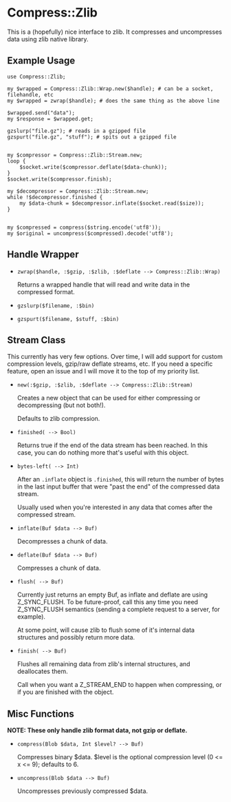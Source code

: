 # Compress::Zlib

This is a (hopefully) nice interface to zlib. It compresses and uncompresses
data using zlib native library.

## Example Usage ##

```Perl6
use Compress::Zlib;

my $wrapped = Compress::Zlib::Wrap.new($handle); # can be a socket, filehandle, etc
my $wrapped = zwrap($handle); # does the same thing as the above line

$wrapped.send("data");
my $response = $wrapped.get;

gzslurp("file.gz"); # reads in a gzipped file
gzspurt("file.gz", "stuff"); # spits out a gzipped file


my $compressor = Compress::Zlib::Stream.new;
loop {
    $socket.write($compressor.deflate($data-chunk));
}
$socket.write($compressor.finish);

my $decompressor = Compress::Zlib::Stream.new;
while !$decompressor.finished {
    my $data-chunk = $decompressor.inflate($socket.read($size));
}


my $compressed = compress($string.encode('utf8'));
my $original = uncompress($compressed).decode('utf8');
```

## Handle Wrapper ##

 -  `zwrap($handle, :$gzip, :$zlib, :$deflate --> Compress::Zlib::Wrap)`

    Returns a wrapped handle that will read and write data in the compressed format.

 -  `gzslurp($filename, :$bin)`

 -  `gzspurt($filename, $stuff, :$bin)`

## Stream Class ##

This currently has very few options. Over time, I will add support for custom
compression levels, gzip/raw deflate streams, etc. If you need a specific feature,
open an issue and I will move it to the top of my priority list.

 -  `new(:$gzip, :$zlib, :$deflate --> Compress::Zlib::Stream)`

    Creates a new object that can be used for either compressing or decompressing
    (but not both!).

    Defaults to zlib compression.

 -  `finished( --> Bool)`

    Returns true if the end of the data stream has been reached. In this case,
    you can do nothing more that's useful with this object.

 -  `bytes-left( --> Int)`

    After an `.inflate` object is `.finished`, this will return the number of bytes in the last
    input buffer that were "past the end" of the compressed data stream.

    Usually used when you're interested in any data that comes after the compressed stream.

 -  `inflate(Buf $data --> Buf)`

    Decompresses a chunk of data.

 -  `deflate(Buf $data --> Buf)`

    Compresses a chunk of data.

 -  `flush( --> Buf)`

    Currently just returns an empty Buf, as inflate and deflate are using Z_SYNC_FLUSH.
    To be future-proof, call this any time you need Z_SYNC_FLUSH semantics (sending
    a complete request to a server, for example).

    At some point, will cause zlib to flush some of it's internal data structures
    and possibly return more data.

 -  `finish( --> Buf)`

    Flushes all remaining data from zlib's internal structures, and deallocates
    them.

    Call when you want a Z_STREAM_END to happen when compressing, or if you are
    finished with the object.

## Misc Functions ##

**NOTE: These only handle zlib format data, not gzip or deflate.**

 -  `compress(Blob $data, Int $level? --> Buf)`

    Compresses binary $data. $level is the optional compression level (0 <= x <= 9); defaults to 6.

 -  `uncompress(Blob $data --> Buf)`

    Uncompresses previously compressed $data.
